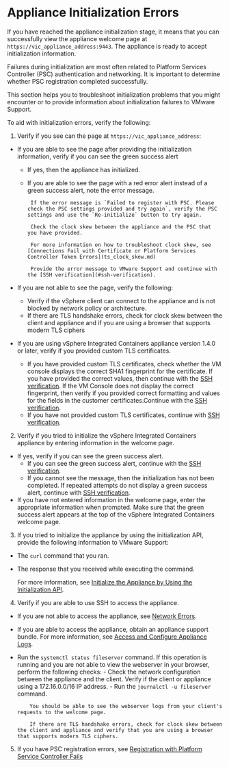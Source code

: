 # Appliance Initialization Errors #
 
If you have reached the appliance initialization stage, it means that you can successfully view the appliance welcome page at `https://vic_appliance_address:9443`. The appliance is ready to accept initialization information.

Failures during initialization are most often related to Platform Services Controller (PSC) authentication and networking. It is important to determine whether PSC registration completed successfully.

This section helps you to troubleshoot initialization problems that you might encounter or to provide information about initialization failures to VMware Support.

To aid with initialization errors, verify the following:

1.  Verify if you see can the page at `https://vic_appliance_address`:
 -  If you are able to see the page after providing the initialization information, verify if you can see the green success alert
	 - If yes, then the appliance has initialized.
	 - If you are able to see the page with a red error alert instead of a green success alert, note the error message.
     
			If the error message is `Failed to register with PSC. Please check the PSC settings provided and try again`, verify the PSC settings and use the `Re-initialize` button to try again.

			Check the clock skew between the appliance and the PSC that you have provided. 
			
			For more information on how to troubleshoot clock skew, see [Connections Fail with Certificate or Platform Services Controller Token Errors](ts_clock_skew.md) 

			Provide the error message to VMware Support and continue with the [SSH verification](#ssh-verification).
 
 - If you are not able to see the page, verify the following:
	 - Verify if the vSphere client can connect to the appliance and is not blocked by network policy or architecture.
	 - If there are TLS handshake errors, check for clock skew between the client and appliance and if you are using a browser that supports modern TLS ciphers

 -  If you are using vSphere Integrated Containers appliance version 1.4.0 or later, verify if you provided custom TLS certificates.
	 -  If you have provided custom TLS certificates, check whether the VM console displays the correct SHA1 fingerprint for the certificate. If you have provided the correct values, then continue with the [SSH verification](#ssh-verification).
	 If the VM Console does not display the correct fingerprint, then verify if you provided correct formatting and values for the fields in the customer certificates.Continue with the [SSH verification](#ssh-verification). 
	 -  If you have not provided custom TLS certificates, continue with [SSH verification](#ssh-verification).

2. Verify if you tried to initialize the vSphere Integrated Containers appliance by entering information in the welcome page.

 - If yes, verify if you can see the green success alert.
	 - If you can see the green success alert, continue with the [SSH verification](#ssh-verification).
	 - If you cannot see the message, then the initialization has not been completed. If repeated attempts do not display a green success alert, continue with [SSH verification](#ssh-verification).
  - If you have not entered information in the welcome page, enter the appropriate information when prompted. Make sure that the green success alert appears at the top of the vSphere Integrated Containers welcome page. 

3. If you tried to initialize the appliance by using the initialization API, provide the following information to VMware Support:

  - The `curl` command that you ran.
  - The response that you received while executing the command.

	For more information, see [Initialize the Appliance by Using the Initialization API](ova_reg_api.md).

4. <a id="ssh-verification"></a> Verify if you are able to use SSH to access the appliance.

  - If you are not able to access the appliance, see [Network Errors](ts_appliance_boot_errors.md#networkerrors).
  - If you are able to access the appliance, obtain an appliance support bundle. For more information, see [Access and Configure Appliance Logs](appliance_logs.md).
  - Run the `systemctl status fileserver` command. If this operation is running and you are not able to view the webserver in your browser, perform the following checks:
	  	- Check the network configuration between the appliance and the client. Verify if the client or appliance using a 172.16.0.0/16 IP address. 
 	 	- Run the `journalctl -u fileserver` command. 
 	 	
			You should be able to see the webserver logs from your client's requests to the welcome page.

			If there are TLS handshake errors, check for clock skew between the client and appliance and verify that you are using a browser that supports modern TLS ciphers.

5. If you have PSC registration errors, see [Registration with Platform Service Controller Fails](ts_psc_registration_error.md)